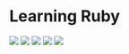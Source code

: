 # Learning Ruby #

[![](https://img.shields.io/github/license/jnonino/learning-ruby)](https://github.com/jnonino/learning-ruby)
[![](https://img.shields.io/github/issues/jnonino/learning-ruby)](https://github.com/jnonino/learning-ruby)
[![](https://img.shields.io/github/issues-closed/jnonino/learning-ruby)](https://github.com/jnonino/learning-ruby)
[![](https://img.shields.io/github/languages/code-size/jnonino/learning-ruby)](https://github.com/jnonino/learning-ruby)
[![](https://img.shields.io/github/repo-size/jnonino/learning-ruby)](https://github.com/jnonino/learning-ruby)
